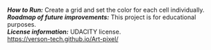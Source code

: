 <strong><em>How to Run:</em></strong>  Create a grid and set the color for each cell individually.  <br>
<strong><em>Roadmap of future improvements:</em></strong>  This project is for educational purposes. <br>
<strong><em>License information:</em></strong>  UDACITY license. <br>
https://verson-tech.github.io/Art-pixel/
